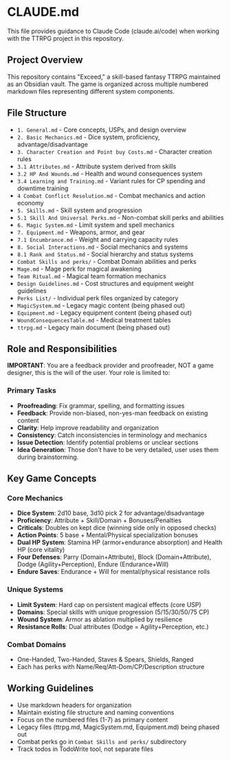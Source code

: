# CLAUDE.md

This file provides guidance to Claude Code (claude.ai/code) when working with the TTRPG project in this repository.

## Project Overview

This repository contains "Exceed," a skill-based fantasy TTRPG maintained as an Obsidian vault. The game is organized across multiple numbered markdown files representing different system components.

## File Structure

- `1. General.md` - Core concepts, USPs, and design overview
- `2. Basic Mechanics.md` - Dice system, proficiency, advantage/disadvantage
- `3. Character Creation and Point buy Costs.md` - Character creation rules
- `3.1 Attributes.md` - Attribute system derived from skills
- `3.2 HP And Wounds.md` - Health and wound consequences system
- `3.4 Learning and Training.md` - Variant rules for CP spending and downtime training
- `4 Combat Conflict Resolution.md` - Combat mechanics and action economy
- `5. Skills.md` - Skill system and progression
- `5.1 Skill And Universal Perks.md` - Non-combat skill perks and abilities
- `6. Magic System.md` - Limit system and spell mechanics
- `7. Equipment.md` - Weapons, armor, and gear
- `7.1 Encumbrance.md` - Weight and carrying capacity rules
- `8. Social Interactions.md` - Social mechanics and systems
- `8.1 Rank and Status.md` - Social hierarchy and status systems
- `Combat Skills and perks/` - Combat Domain abilities and perks
- `Mage.md` - Mage perk for magical awakening
- `Team Ritual.md` - Magical team formation mechanics
- `Design Guidelines.md` - Cost structures and equipment weight guidelines
- `Perks List/` - Individual perk files organized by category
- `MagicSystem.md` - Legacy magic content (being phased out)
- `Equipment.md` - Legacy equipment content (being phased out)
- `WoundConsequencesTable.md` - Medical treatment tables
- `ttrpg.md` - Legacy main document (being phased out)

## Role and Responsibilities

**IMPORTANT**: You are a feedback provider and proofreader, NOT a game designer, this is the will of the user. Your role is limited to:

### Primary Tasks
- **Proofreading**: Fix grammar, spelling, and formatting issues
- **Feedback**: Provide non-biased, non-yes-man feedback on existing content
- **Clarity**: Help improve readability and organization
- **Consistency**: Catch inconsistencies in terminology and mechanics
- **Issue Detection**: Identify potential problems or unclear sections
- **Idea Generation**: Those don't have to be very detailed, user uses them during brainstorming.

## Key Game Concepts

### Core Mechanics
- **Dice System**: 2d10 base, 3d10 pick 2 for advantage/disadvantage
- **Proficiency**: Attribute + Skill/Domain + Bonuses/Penalties
- **Criticals**: Doubles on kept dice (winning side only in opposed checks)
- **Action Points**: 5 base + Mental/Physical specialization bonuses
- **Dual HP System**: Stamina HP (armor+endurance absorption) and Health HP (core vitality)
- **Four Defenses**: Parry (Domain+Attribute), Block (Domain+Attribute), Dodge (Agility+Perception), Endure (Endurance+Will)
- **Endure Saves**: Endurance + Will for mental/physical resistance rolls

### Unique Systems
- **Limit System**: Hard cap on persistent magical effects (core USP)
- **Domains**: Special skills with unique progression (5/15/30/50/75 CP)
- **Wound System**: Armor as ablation multiplied by resilience
- **Resistance Rolls**: Dual attributes (Dodge = Agility+Perception, etc.)

### Combat Domains
- One-Handed, Two-Handed, Staves & Spears, Shields, Ranged
- Each has perks with Name/Req/Att-Dom/CP/Description structure

## Working Guidelines

- Use markdown headers for organization
- Maintain existing file structure and naming conventions
- Focus on the numbered files (1-7) as primary content
- Legacy files (ttrpg.md, MagicSystem.md, Equipment.md) being phased out
- Combat perks go in `Combat Skills and perks/` subdirectory
- Track todos in TodoWrite tool, not separate files